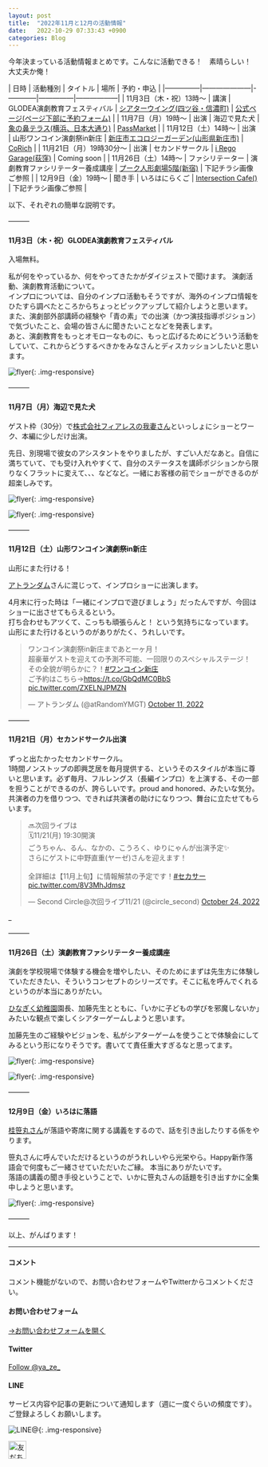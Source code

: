 ```yaml
---
layout: post
title:  "2022年11月と12月の活動情報"
date:   2022-10-29 07:33:43 +0900
categories: Blog
---
```



今年決まっている活動情報まとめです。こんなに活動できる！　素晴らしい！　大丈夫か俺！

| 日時 | 活動種別 | タイトル |  場所 | 予約・申込 |
|—————|———————|-————|—————|——————|
| 11月3日（木・祝）13時〜  | 講演 | GLODEA演劇教育フェスティバル  |  [シアターウイング(四ツ谷・信濃町)](https://studio-wing.com/map/) | [公式ページ(ページ下部に予約フォーム)](https://globaldrama.org/event/festival2022) |
| 11月7日（月）19時〜  | 出演 | 海辺で見た犬   | [象の鼻テラス(横浜、日本大通り)](https://zounohana.com/map/) | [PassMarket](https://passmarket.yahoo.co.jp/event/show/detail/02v7wqxfy1j21.html) |
| 11月12日（土）14時〜  | 出演 | 山形ワンコイン演劇祭in新庄  | [新庄市エコロジーガーデン(山形県新庄市)](http://www.city.shinjo.yamagata.jp/g/kanko/020/010/010/index.html) | [CoRich](https://stage.corich.jp/stage/168137) |
| 11月21日（月）19時30分〜  | 出演 | セカンドサークル   | [i Rego Garage(荻窪)](https://www.ikedaregogarage.com/) | Coming soon |
| 11月26日（土）14時〜  | ファシリテーター | 演劇教育ファシリテーター養成講座  | [プーク人形劇場5階(新宿)](https://theatre.puk.jp/access/) | 下記チラシ画像ご参照 |
| 12月9日（金）19時〜  | 聞き手 | いろはにらくご   | [Intersection Cafe()](https://www.intersectioncafe.tokyo/) | 下記チラシ画像ご参照 |

以下、それぞれの簡単な説明です。

———
#### 11月3日（木・祝）GLODEA演劇教育フェスティバル

入場無料。  

私が何をやっているか、何をやってきたかがダイジェストで聞けます。
演劇活動、演劇教育活動について。  
インプロについては、自分のインプロ活動もそうですが、海外のインプロ情報をひたすら調べたところからちょっとピックアップして紹介しようと思います。  
また、演劇部外部講師の経験や「青の素」での出演（かつ演技指導ポジション）で気づいたこと、会場の皆さんに聞きたいことなどを発表します。  
あと、演劇教育をもっとオモローなものに、もっと広げるためにどういう活動をしていて、これからどうするべきかをみなさんとディスカッションしたいと思います。

![flyer]({{site.baseurl}}/img/20221029_01.PNG){: .img-responsive}

———
#### 11月7日（月）海辺で見た犬

ゲスト枠（30分）で[株式会社フィアレスの我妻さん](https://fearlessinc.jp/about/)といっしょにショーとワーク、本編に少しだけ出演。

先日、別現場で彼女のアシスタントをやりましたが、すごい人だなあと。自信に満ちていて、でも受け入れやすくて、自分のステータスを講師ポジションから限りなくフラットに変えて、、、などなど。一緒にお客様の前でショーができるのが超楽しみです。

![flyer]({{site.baseurl}}/img/20221001_01.jpg){: .img-responsive}

![flyer]({{site.baseurl}}/img/20221001_02.jpg){: .img-responsive}

———
#### 11月12日（土）山形ワンコイン演劇祭in新庄
山形にまた行ける！

[アトランダム](https://twitter.com/atrandomymgt/status/1579766255250075648?s=61&t=OYRf2g9QD2mqXnOLINPvhw)さんに混じって、インプロショーに出演します。 

4月末に行った時は「一緒にインプロで遊びましょう」だったんですが、今回はショーに出させてもらえるという。  
打ち合わせもアツくて、こっちも頑張らんと！ という気持ちになっています。  
山形にまた行けるというのがありがたく、うれしいです。

<blockquote class="twitter-tweet"><p lang="ja" dir="ltr">ワンコイン演劇祭in新庄まであと一ヶ月！<br>超豪華ゲストを迎えての予測不可能、一回限りのスペシャルステージ！<br>その全貌が明らかに？！<a href="https://twitter.com/hashtag/%E3%83%AF%E3%83%B3%E3%82%B3%E3%82%A4%E3%83%B3%E6%96%B0%E5%BA%84?src=hash&amp;ref_src=twsrc%5Etfw">#ワンコイン新庄</a><br>ご予約はこちら→<a href="https://t.co/GbQdMC0BbS">https://t.co/GbQdMC0BbS</a> <a href="https://t.co/ZXELNJPMZN">pic.twitter.com/ZXELNJPMZN</a></p>&mdash; アトランダム (@atRandomYMGT) <a href="https://twitter.com/atRandomYMGT/status/1579766255250075648?ref_src=twsrc%5Etfw">October 11, 2022</a></blockquote> <script async src="https://platform.twitter.com/widgets.js" charset="utf-8"></script>


———
#### 11月21日（月）セカンドサークル出演
ずっと出たかったセカンドサークル。  
1時間ノンストップの即興芝居を毎月提供する、というそのスタイルが本当に尊いと思います。必ず毎月、フルレングス（長編インプロ）を上演する、その一部を担うことができるのが、誇らしいです。proud and honored、みたいな気分。  
共演者の力を借りつつ、できれば共演者の助けになりつつ、舞台に立たせてもらいます。

<blockquote class="twitter-tweet"><p lang="ja" dir="ltr">🔜次回ライブは<br>🗓️11/21(月) 19:30開演<br>ごうちゃん、るん、なかの、こうろく、ゆりにゃんが出演予定✨<br>さらにゲストに中野直重(ヤーゼ)さんを迎えます！<br><br>全詳細は【11月上旬】に情報解禁の予定です！<a href="https://twitter.com/hashtag/%E3%82%BB%E3%82%AB%E3%82%B5%E3%83%BC?src=hash&amp;ref_src=twsrc%5Etfw">#セカサー</a> <a href="https://t.co/8V3MhJdmsz">pic.twitter.com/8V3MhJdmsz</a></p>&mdash; Second Circle@次回ライブ11/21 (@circle_second) <a href="https://twitter.com/circle_second/status/1584541156620525568?ref_src=twsrc%5Etfw">October 24, 2022</a></blockquote> <script async src="https://platform.twitter.com/widgets.js" charset="utf-8"></script>

_

———
#### 11月26日（土）演劇教育ファシリテーター養成講座
演劇を学校現場で体験する機会を増やしたい、そのためにまずは先生方に体験していただきたい、そういうコンセプトのシリーズです。そこに私を呼んでくれるというのが本当にありがたい。  

[ひなぎく幼稚園](http://www.lime78.co.jp/pre/hinagiku_kari/top.html)園長、加藤先生とともに、「いかに子どもの学びを邪魔しないか」みたいな観点で楽しくシアターゲームしようと思います。 

加藤先生のご経験やビジョンを、私がシアターゲームを使うことで体験会にしてみるという形になりそうです。書いてて責任重大すぎるなと思ってます。

![flyer]({{site.baseurl}}/img/20221029_02.PNG){: .img-responsive}

![flyer]({{site.baseurl}}/img/20221029_03.PNG){: .img-responsive}

———
#### 12月9日（金）いろはに落語

[桂笹丸さん](http://www.geikyo.com/lite/profile/profile_detail.php?id=292)が落語や寄席に関する講義をするので、話を引き出したりする係をやります。

笹丸さんに呼んでいただけるというのがうれしいやら光栄やら。Happy新作落語会で何度もご一緒させていただいたご縁。
本当にありがたいです。  
落語の講義の聞き手役ということで、いかに笹丸さんの話題を引き出すかに全集中しようと思います。  


![flyer]({{site.baseurl}}/img/20221029_04.JPG){: .img-responsive}


———

以上、がんばります！

---
#### コメント
コメント機能がないので、お問い合わせフォームやTwitterからコメントください。

#### お問い合わせフォーム
[→お問い合わせフォームを開く]({{site.baseurl}}/docs/contact/)

#### Twitter

<a href="https://twitter.com/ya_ze_?ref_src=twsrc%5Etfw" class="twitter-follow-button" data-show-count="false">Follow @ya_ze_</a><script async src="https://platform.twitter.com/widgets.js" charset="utf-8"></script>


#### LINE

サービス内容や記事の更新について通知します（週に一度ぐらいの頻度です）。
ご登録よろしくお願いします。

![LINE@]({{site.baseurl}}/img/lineat.png){: .img-responsive}

<a href="https://line.me/R/ti/p/%40tqt3140x"><img height="36" border="0" alt="友だち追加" src="https://scdn.line-apps.com/n/line_add_friends/btn/ja.png"></a>


